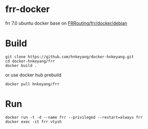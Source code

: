 # frr-docker
frr 7.0 ubuntu docker base on [FRRouting/frr/docker/debian](https://github.com/FRRouting/frr/tree/master/docker/debian)

# Build
```
git clone https://github.com/hnkeyang/docker-hnkeyang.git
cd docker-hnkeyang/frr
docker build .  

```

or use docker hub prebuild
```
docker pull hnkeyang/frr
```

# Run
```
docker run -t -d --name frr --privileged --restart=always frr
docker exec -it frr vtysh
```

